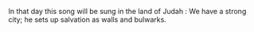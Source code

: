 In that day this song will be sung in the land of Judah : We have a strong city; he sets up salvation as walls and bulwarks.
